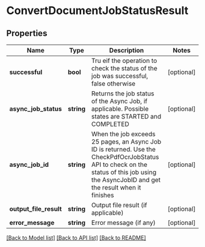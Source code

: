 # ConvertDocumentJobStatusResult

## Properties
Name | Type | Description | Notes
------------ | ------------- | ------------- | -------------
**successful** | **bool** | Tru eif the operation to check the status of the job was successful, false otherwise | [optional] 
**async_job_status** | **string** | Returns the job status of the Async Job, if applicable.  Possible states are STARTED and COMPLETED | [optional] 
**async_job_id** | **string** | When the job exceeds 25 pages, an Async Job ID is returned.  Use the CheckPdfOcrJobStatus API to check on the status of this job using the AsyncJobID and get the result when it finishes | [optional] 
**output_file_result** | **string** | Output file result (if applicable) | [optional] 
**error_message** | **string** | Error message (if any) | [optional] 

[[Back to Model list]](../README.md#documentation-for-models) [[Back to API list]](../README.md#documentation-for-api-endpoints) [[Back to README]](../README.md)


